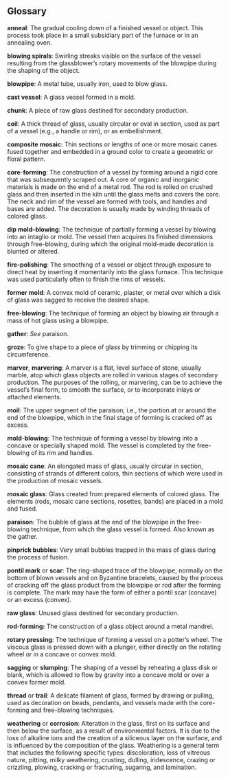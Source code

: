 ## **Glossary**

**anneal**: The gradual cooling down of a finished vessel or object. This process took place in a small subsidiary part of the furnace or in an annealing oven.

**blowing spirals**: Swirling streaks visible on the surface of the vessel resulting from the glassblower’s rotary movements of the blowpipe during the shaping of the object.

**blowpipe**: A metal tube, usually iron, used to blow glass.

**cast vessel**: A glass vessel formed in a mold.

**chunk**: A piece of raw glass destined for secondary production.

**coil**: A thick thread of glass, usually circular or oval in section, used as part of a vessel (e.g., a handle or rim), or as embellishment.

**composite** **mosaic**: Thin sections or lengths of one or more mosaic canes fused together and embedded in a ground color to create a geometric or floral pattern.

**core**-**forming**: The construction of a vessel by forming around a rigid core that was subsequently scraped out. A core of organic and inorganic materials is made on the end of a metal rod. The rod is rolled on crushed glass and then inserted in the kiln until the glass melts and covers the core. The neck and rim of the vessel are formed with tools, and handles and bases are added. The decoration is usually made by winding threads of colored glass.

**dip mold–blowing**: The technique of partially forming a vessel by blowing into an intaglio or mold. The vessel then acquires its finished dimensions through free-blowing, during which the original mold-made decoration is blunted or altered.

**fire-polishing**: The smoothing of a vessel or object through exposure to direct heat by inserting it momentarily into the glass furnace. This technique was used particularly often to finish the rims of vessels.

**former mold**: A convex mold of ceramic, plaster, or metal over which a disk of glass was sagged to receive the desired shape.

**free-blowing**: The technique of forming an object by blowing air through a mass of hot glass using a blowpipe.

**gather**: *See* paraison.

**groze**: To give shape to a piece of glass by trimming or chipping its circumference.

**marver**, **marvering**: A marver is a flat, level surface of stone, usually marble, atop which glass objects are rolled in various stages of secondary production. The purposes of the rolling, or marvering, can be to achieve the vessel’s final form, to smooth the surface, or to incorporate inlays or attached elements.

**moil**: The upper segment of the paraison; i.e., the portion at or around the end of the blowpipe, which in the final stage of forming is cracked off as excess.

**mold**-**blowing**: The technique of forming a vessel by blowing into a concave or specially shaped mold. The vessel is completed by the free-blowing of its rim and handles.

**mosaic cane**: An elongated mass of glass, usually circular in section, consisting of strands of different colors, thin sections of which were used in the production of mosaic vessels.

**mosaic glass**: Glass created from prepared elements of colored glass. The elements (rods, mosaic cane sections, rosettes, bands) are placed in a mold and fused.

**paraison**: The bubble of glass at the end of the blowpipe in the free-blowing technique, from which the glass vessel is formed. Also known as the gather.

**pinprick bubbles**: Very small bubbles trapped in the mass of glass during the process of fusion.

**pontil mark** or **scar**: The ring-shaped trace of the blowpipe, normally on the bottom of blown vessels and on Byzantine bracelets, caused by the process of cracking off the glass product from the blowpipe or rod after the forming is complete. The mark may have the form of either a pontil scar (concave) or an excess (convex).

**raw glass**: Unused glass destined for secondary production.

**rod**-**forming:** The construction of a glass object around a metal mandrel.

**rotary pressing**: The technique of forming a vessel on a potter’s wheel. The viscous glass is pressed down with a plunger, either directly on the rotating wheel or in a concave or convex mold.

**sagging** or **slumping**: The shaping of a vessel by reheating a glass disk or blank, which is allowed to flow by gravity into a concave mold or over a convex former mold.

**thread** or **trail**: A delicate filament of glass, formed by drawing or pulling, used as decoration on beads, pendants, and vessels made with the core-forming and free-blowing techniques.

**weathering** or **corrosion**: Alteration in the glass, first on its surface and then below the surface, as a result of environmental factors. It is due to the loss of alkaline ions and the creation of a siliceous layer on the surface, and is influenced by the composition of the glass. Weathering is a general term that includes the following specific types: discoloration, loss of vitreous nature, pitting, milky weathering, crusting, dulling, iridescence, crazing or crizzling, plowing, cracking or fracturing, sugaring, and lamination.
